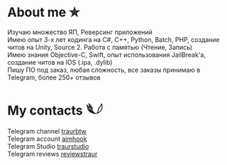 
# About me ✮
Изучаю множество ЯП, Реверсинг приложений  
Имею опыт 3-х лет кодинга на C#, C++, Python, Batch, PHP, создание читов на Unity, Source 2. Работа с памятью (Чтение, Запись)  
Имею знания Objective-C, Swift, опыт использования JailBreak'а, создание читов на IOS (.ipa, .dylib)  
Пишу ПО под заказ, любая сложность, все заказы принимаю в Telegram, более 250+ отзывов



# My contacts 𓆰𓆪
Telegram channel
[traurbtw](https://t.me/traurbtw)  
Telegram account
[aimhook](https://t.me/aimhook)  
Telegram Studio
[traurstudio](https://t.me/traurstudio)  
Telegram reviews
[reviewstraur](https://t.me/reviewstraur)

